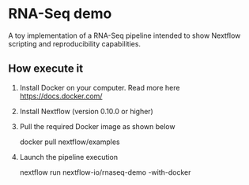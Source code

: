 RNA-Seq demo 
=============

A toy implementation of a RNA-Seq pipeline intended to show Nextflow
scripting and reproducibility capabilities.


How execute it
----------------

1) Install Docker on your computer. Read more here https://docs.docker.com/

2) Install Nextflow (version 0.10.0 or higher)

3) Pull the required Docker image as shown below 

    docker pull nextflow/examples


4) Launch the pipeline execution 

    nextflow run nextflow-io/rnaseq-demo -with-docker 
    
    
    

   